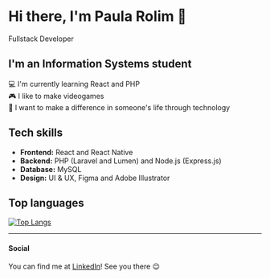 # Hi there, I'm Paula Rolim 👋

Fullstack Developer

## I'm an Information Systems student

:computer: I'm currently learning React and PHP <br>
:video_game: I like to make videogames <br>
:muscle: I want to make a difference in someone's life through technology <br>

## Tech skills
- **Frontend:** React and React Native
- **Backend:** PHP (Laravel and Lumen) and Node.js (Express.js)
- **Database:** MySQL
- **Design:** UI & UX, Figma and Adobe Illustrator

## Top languages
[![Top Langs](https://github-readme-stats.vercel.app/api/top-langs/?username=paularolim&layout=compact)](https://github.com/anuraghazra/github-readme-stats)


---------------------------------------

#### Social
You can find me at [LinkedIn](https://www.linkedin.com/in/paularolim/)! See you there 😉

